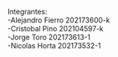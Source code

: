 Integrantes:  
-Alejandro Fierro 202173600-k  
-Cristobal Pino 202104597-k  
-Jorge Toro 202173613-1  
-Nicolas Horta 202173532-1  
